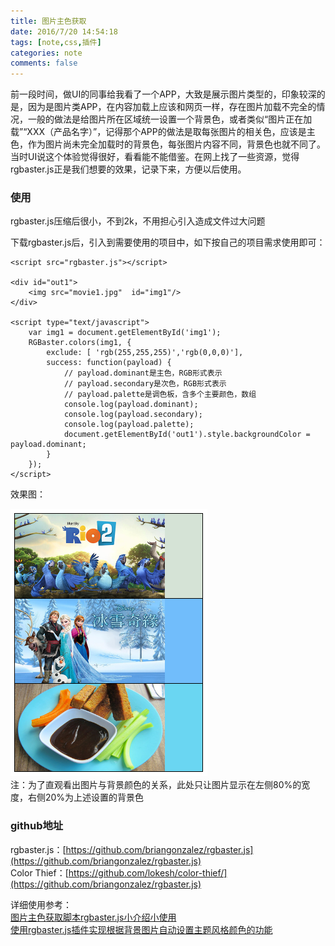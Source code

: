 ```yaml
---
title: 图片主色获取
date: 2016/7/20 14:54:18 
tags: [note,css,插件]
categories: note
comments: false
---  
```


前一段时间，做UI的同事给我看了一个APP，大致是展示图片类型的，印象较深的是，因为是图片类APP，在内容加载上应该和网页一样，存在图片加载不完全的情况，一般的做法是给图片所在区域统一设置一个背景色，或者类似“图片正在加载”“XXX（产品名字）”，记得那个APP的做法是取每张图片的相关色，应该是主色，作为图片尚未完全加载时的背景色，每张图片内容不同，背景色也就不同了。当时UI说这个体验觉得很好，看看能不能借鉴。在网上找了一些资源，觉得rgbaster.js正是我们想要的效果，记录下来，方便以后使用。
<!-- more -->
### 使用 ###
rgbaster.js压缩后很小，不到2k，不用担心引入造成文件过大问题  

下载rgbaster.js后，引入到需要使用的项目中，如下按自己的项目需求使用即可：

    <script src="rgbaster.js"></script>

	<div id="out1">
		<img src="movie1.jpg"  id="img1"/>
	</div>

	<script type="text/javascript">
		var img1 = document.getElementById('img1');
		RGBaster.colors(img1, {
			exclude: [ 'rgb(255,255,255)','rgb(0,0,0)'], 
		  	success: function(payload) {
		    	// payload.dominant是主色，RGB形式表示
		    	// payload.secondary是次色，RGB形式表示
		    	// payload.palette是调色板，含多个主要颜色，数组
		    	console.log(payload.dominant);
		    	console.log(payload.secondary);
		    	console.log(payload.palette);
		    	document.getElementById('out1').style.backgroundColor = payload.dominant;
		  	}
		});
	</script>

效果图：  

![](imgs/rgbasterDemo.png)  
注：为了直观看出图片与背景颜色的关系，此处只让图片显示在左侧80%的宽度，右侧20%为上述设置的背景色

### github地址 ###
rgbaster.js：[https://github.com/briangonzalez/rgbaster.js](https://github.com/briangonzalez/rgbaster.js)   
Color Thief：[https://github.com/lokesh/color-thief/](https://github.com/briangonzalez/rgbaster.js)

详细使用参考：  
[图片主色获取脚本rgbaster.js小介绍小使用](http://www.zhangxinxu.com/wordpress/2014/08/image-dominant-color-get-rgbaster-js/)  
[使用rgbaster.js插件实现根据背景图片自动设置主题风格颜色的功能](http://www.w3cfuns.com/notes/17100/a8cb9c4a32ed4e996bcad9a4e1548e0c:storey-2)